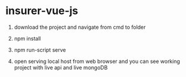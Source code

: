 # insurer-vue-js

1. download the project and navigate from cmd to folder

2. npm install

3. npm run-script serve

4. open serving local host from web browser and you can see working project with live api and live mongoDB
